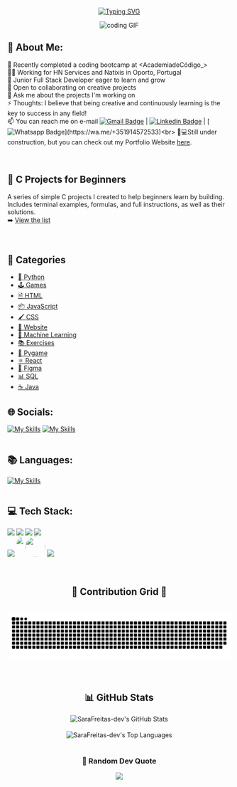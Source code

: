 <br>
<p align="center">
<a href="https://git.io/typing-svg"><img src="https://readme-typing-svg.herokuapp.com?font=Fira+Code&size=30&duration=3000&pause=1000&color=9D42F6&center=true&vCenter=true&width=735&lines=Hi+there%2C+welcome+to+my+profile+!+%F0%9F%91%8B;I'm+Sara+Freitas+%F0%9F%91%A9" alt="Typing SVG" /></a>
</p>

<!-- cat icon -->
<p align="center">
  <img src="https://media2.giphy.com/media/v1.Y2lkPTc5MGI3NjExYzljOThhM2FmZTJjMjFiMTQ5MTgxMzMzMGNkZmY3ZGUyNTQ5NWQ1NCZjdD1z/f6hnhHkks8bk4jwjh3/giphy.gif" alt="coding GIF" width="150"/>
</p>


## 💫 About Me: 
🔭 Recently completed a coding bootcamp at <AcademiadeCódigo_><br>
👩‍💻 Working for HN Services and Natixis in Oporto, Portugal<br>
🌱 Junior Full Stack Developer eager to learn and grow<br>
👯 Open to collaborating on creative projects<br>
💬 Ask me about the projects I'm working on <br>
⚡ Thoughts: I believe that being creative and continuously learning is the key to success in any field!<br>
📫 You can reach me on e-mail [![Gmail Badge](https://img.shields.io/badge/-Gmail-c14438?style=flat-square&logo=Gmail&logoColor=white&link=mailto:sfontes94@gmail.com)](mailto:sfontes94@gmail.com) | [![Linkedin Badge](https://img.shields.io/badge/-LinkedIn-blue?style=flat-square&logo=Linkedin&logoColor=white&link=https://www.linkedin.com/in/sarafreitasdev/)](https://www.linkedin.com/in/sarafreitasdev/) | [![Whatsapp Badge](https://img.shields.io/static/v1?message=Whatsapp&logo=whatsapp&label=&color=25D366&logoColor=white&labelColor=&style=for-the-badge")](https://wa.me/+351914572533)<br>
🚧💻Still under construction, but you can check out my Portfolio Website [here](https://sarafreitas-dev.github.io/portfolioWebsite/src/).
<br>  
<br>

## 🧠 C Projects for Beginners

A series of simple C projects I created to help beginners learn by building.  
Includes terminal examples, formulas, and full instructions, as well as their solutions.  
➡️ [View the list](https://github.com/stars/SaraFreitas-dev/lists/c-projects-for-beginners)
<br>  
<br>

## 🔎 Categories

- [🐍 Python](https://github.com/stars/SaraFreitas-dev/lists/python)
- [🕹️ Games](https://github.com/stars/SaraFreitas-dev/lists/games)
- [🗎 HTML](https://github.com/stars/SaraFreitas-dev/lists/html)
- [📦 JavaScript](https://github.com/stars/SaraFreitas-dev/lists/javascript)
- [🖌️ CSS](https://github.com/stars/SaraFreitas-dev/lists/css)
- [🔗 Website](https://github.com/stars/SaraFreitas-dev/lists/website)
- [🤖 Machine Learning](https://github.com/stars/SaraFreitas-dev/lists/machine-learning)
- [📚 Exercises](https://github.com/stars/SaraFreitas-dev/lists/exercises)
- [🐉 Pygame](https://github.com/stars/SaraFreitas-dev/lists/pygame)
- [⚛️ React](https://github.com/stars/SaraFreitas-dev/lists/react)
- [🎨 Figma](https://github.com/stars/SaraFreitas-dev/lists/figma)
- [📊 SQL](https://github.com/stars/SaraFreitas-dev/lists/sql)
- [☕ Java](https://github.com/stars/SaraFreitas-dev/lists/java)

  
## 🌐 Socials:
[![My Skills](https://skillicons.dev/icons?i=linkedin)](https://www.linkedin.com/in/sarafreitasdev/)
[![My Skills](https://skillicons.dev/icons?i=gitlab)](https://www.gitlab.com/sfontes94)
<br>
<br>

## 📚 Languages:
[![My Skills](https://skillicons.dev/icons?i=js,html,css,mysql,java)](https://skillicons.dev)
<ing src="https://skillicons.dev/icons?i=js,html,css,mysql,java,py"/>
<br>
<br>


## 💻 Tech Stack:
<img src="https://skillicons.dev/icons?i=maven&perline=2"/>
<img src="https://skillicons.dev/icons?i=tailwind,vim&perline=2"/>
<img src="https://skillicons.dev/icons?i=ps,regex,spring&perline=3"/>
<img src="https://skillicons.dev/icons?i=idea,linux,vscode,nodejs&perline=4"/>

<div>
  <img src="https://skillicons.dev/icons?i=react,bootstrap,hibernate" style="display: inline-block;">
  <img src="https://www.thymeleaf.org/doc/images/thymeleaf.png" style="border-radius: 100%; height: 45px; display: inline-block;">
  <img src="https://adashen.gallerycdn.vsassets.io/extensions/adashen/vscode-tomcat/0.12.1/1635499457155/Microsoft.VisualStudio.Services.Icons.Default" style="border-radius: 100%; height: 45px; width: 45px; display: inline-block;">
  <img src="https://skills.thijs.gg/icons?i=figma,git,jquery&theme=dark" style="display: inline-block;">
</div>






<div align="center">
  <br>
  <br>
  <h2>🐍 Contribution Grid 🐍</h2>
  <br>
  <img src="https://github.com/Platane/snk/raw/output/github-contribution-grid-snake.svg" alt="Contribution Grid Snake" />
  <br>
  <br>
  <br>
</div>



<div align="center">
  <h2>📊 GitHub Stats</h2>
  <img align="center" src="https://github-readme-stats.vercel.app/api?username=SaraFreitas-dev&show_icons=true&theme=material-palenight" alt="SaraFreitas-dev's GitHub Stats" />
  <br />
  <br/>
  <img align="center" src="https://github-readme-stats.vercel.app/api/top-langs/?username=SaraFreitas-dev&hide_progress=true&theme=material-palenight" alt="SaraFreitas-dev's Top Languages"/>
</div>



<!--
## 🏆 GitHub Trophies
![](https://github-profile-trophy.vercel.app/?username=SaraFreitas-dev&theme=dracula&no-frame=false&no-bg=true&margin-w=4)
-->

<br/>
<div align="center">
  <h3>💬 Random Dev Quote</h3>
  <img src="https://quotes-github-readme.vercel.app/api?type=horizontal&theme=radical"/>
</div>


